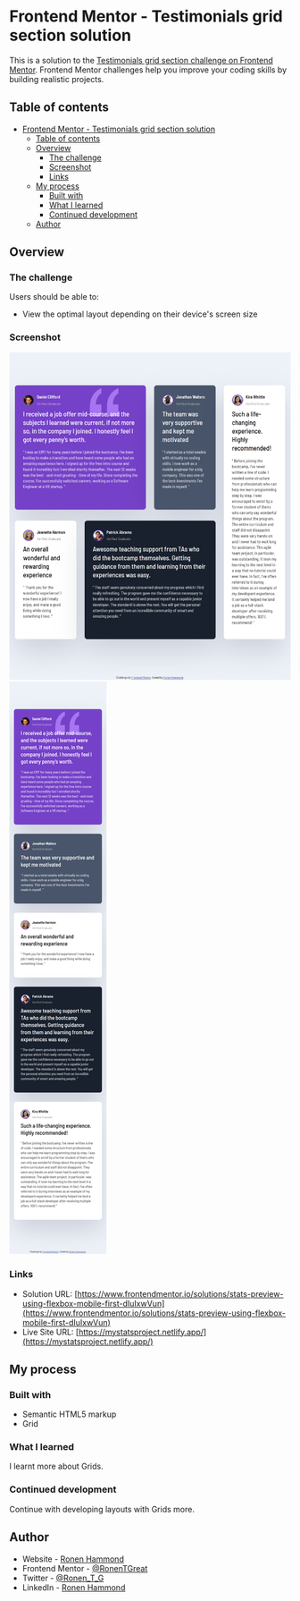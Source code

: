 # Frontend Mentor - Testimonials grid section solution

This is a solution to the [Testimonials grid section challenge on Frontend Mentor](https://www.frontendmentor.io/challenges/testimonials-grid-section-Nnw6J7Un7). Frontend Mentor challenges help you improve your coding skills by building realistic projects. 

## Table of contents

- [Frontend Mentor - Testimonials grid section solution](#frontend-mentor---testimonials-grid-section-solution)
  - [Table of contents](#table-of-contents)
  - [Overview](#overview)
    - [The challenge](#the-challenge)
    - [Screenshot](#screenshot)
    - [Links](#links)
  - [My process](#my-process)
    - [Built with](#built-with)
    - [What I learned](#what-i-learned)
    - [Continued development](#continued-development)
  - [Author](#author)

## Overview

### The challenge

Users should be able to:

- View the optimal layout depending on their device's screen size

### Screenshot

![](/screenshots/screenshot1.png)
![](/screenshots/screenshot2.png)

### Links

- Solution URL: [https://www.frontendmentor.io/solutions/stats-preview-using-flexbox-mobile-first-dIuIxwVun](https://www.frontendmentor.io/solutions/stats-preview-using-flexbox-mobile-first-dIuIxwVun)
- Live Site URL: [https://mystatsproject.netlify.app/](https://mystatsproject.netlify.app/)

## My process

### Built with

- Semantic HTML5 markup
- Grid

### What I learned

I learnt more about Grids.

### Continued development

Continue with developing layouts with Grids more.

## Author

- Website - [Ronen Hammond](https://www.ronenhammond.me)
- Frontend Mentor - [@RonenTGreat](https://www.frontendmentor.io/profile/RonenTGreat)
- Twitter - [@Ronen_T_G](https://www.twitter.com/Ronen_T_G)
- LinkedIn - [Ronen Hammond](https://www.linkedin.com/in/ronen-hammond/)
